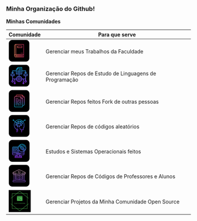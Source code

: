 ### Minha Organização do Github!

**Minhas Comunidades**

| Comunidade| Para que serve
|---|---|
[<img src="https://github.com/F4NT0/F4NT0/blob/master/trabalhos-facul.png">](https://github.com/trabalhos-da-faculdade)| Gerenciar meus Trabalhos da Faculdade
[<img src="https://github.com/F4NT0/F4NT0/blob/master/linguagens.png">](https://github.com/fantolanguages)| Gerenciar Repos de Estudo de Linguagens de Programação
[<img src="https://github.com/F4NT0/F4NT0/blob/master/repo-fork.png">](https://github.com/fanto-forked-repos)| Gerenciar Repos feitos Fork de outras pessoas
[<img src="https://github.com/F4NT0/F4NT0/blob/master/playground.png">](https://github.com/fanto-forked-repos)| Gerenciar Repos de códigos aleatórios
[<img src="https://github.com/F4NT0/F4NT0/blob/master/os.png">](https://github.com/OSOSP)| Estudos e Sistemas Operacionais feitos
[<img src="https://github.com/F4NT0/F4NT0/blob/master/codigo-alunos.png">](https://github.com/estudosdofantinho)| Gerenciar Repos de Códigos de Professores e Alunos
[<img src="https://github.com/F4NT0/F4NT0/blob/master/fanto-technology.png">](https://github.com/f-4-n-t-0-technology)| Gerenciar Projetos da Minha Comunidade Open Source
